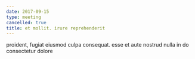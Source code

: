 ```yaml
---
date: 2017-09-15
type: meeting
cancelled: true
title: et mollit. irure reprehenderit
---
```

proident, fugiat eiusmod culpa consequat. esse et aute nostrud nulla in do consectetur dolore